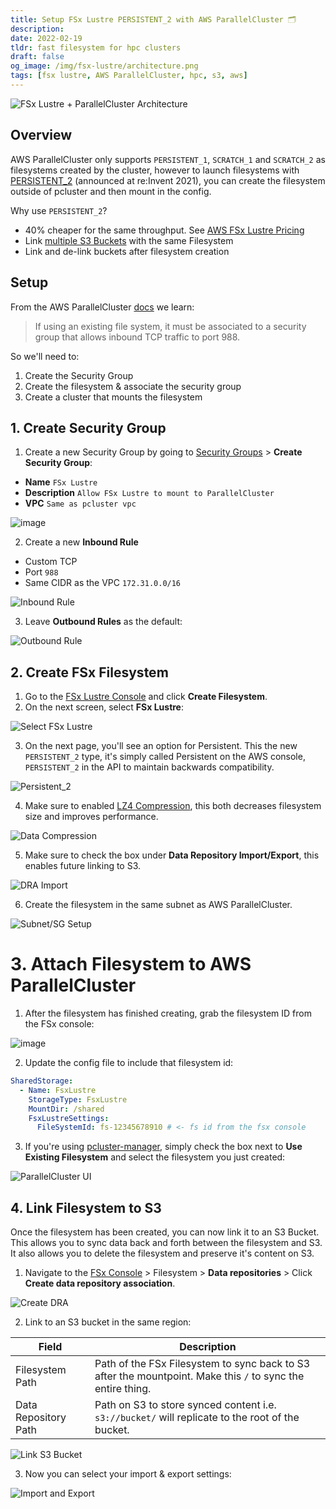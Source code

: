 ```yaml
---
title: Setup FSx Lustre PERSISTENT_2 with AWS ParallelCluster 🗂️
description:
date: 2022-02-19
tldr: fast filesystem for hpc clusters
draft: false
og_image: /img/fsx-lustre/architecture.png
tags: [fsx lustre, AWS ParallelCluster, hpc, s3, aws]
---
```

![FSx Lustre + ParallelCluster Architecture](/img/fsx-lustre/architecture.png)

## Overview 

AWS ParallelCluster only supports `PERSISTENT_1`, `SCRATCH_1` and `SCRATCH_2` as filesystems created by the cluster, however to launch filesystems with [PERSISTENT_2](https://docs.aws.amazon.com/fsx/latest/LustreGuide/using-fsx-lustre.html#persistent-2-lustre) (announced at re:Invent 2021), you can create the filesystem outside of pcluster and then mount in the config.

Why use `PERSISTENT_2`?

* 40% cheaper for the same throughput. See [AWS FSx Lustre Pricing](https://aws.amazon.com/fsx/lustre/pricing/)
* Link [multiple S3 Buckets](https://aws.amazon.com/about-aws/whats-new/2021/11/amazon-fsx-lustre-s3-buckets/) with the same Filesystem
* Link and de-link buckets after filesystem creation 

## Setup

From the AWS ParallelCluster [docs](https://docs.aws.amazon.com/parallelcluster/latest/ug/fsx-section.html) we learn:

> If using an existing file system, it must be associated to a security group that allows inbound TCP traffic to port 988.

So we'll need to:

1. Create the Security Group
2. Create the filesystem & associate the security group
3. Create a cluster that mounts the filesystem

## 1. Create Security Group

1. Create a new Security Group by going to [Security Groups](https://console.aws.amazon.com/ec2/v2/home?#SecurityGroups:) > **Create Security Group**: 

* **Name** `FSx Lustre`
* **Description** `Allow FSx Lustre to mount to ParallelCluster`
* **VPC** `Same as pcluster vpc`

![image](/img/fsx-lustre/create-sg.png)

2. Create a new **Inbound Rule**

* Custom TCP
* Port `988` 
* Same CIDR as the VPC `172.31.0.0/16`

![Inbound Rule](/img/fsx-lustre/inbound-rule.png)

3. Leave **Outbound Rules** as the default:

![Outbound Rule](/img/fsx-lustre/outbound-rule.png)

## 2. Create FSx Filesystem

1. Go to the [FSx Lustre Console](https://console.aws.amazon.com/fsx/home) and click **Create Filesystem**.
2. On the next screen, select **FSx Lustre**:

![Select FSx Lustre](/img/fsx-lustre/fsx-lustre.png)

3. On the next page, you'll see an option for Persistent. This the new `PERSISTENT_2` type, it's simply called Persistent on the AWS console, `PERSISTENT_2` in the API to maintain backwards compatibility. 

![Persistent_2](/img/fsx-lustre/throughput-options.png)

4. Make sure to enabled [LZ4 Compression](https://docs.aws.amazon.com/fsx/latest/LustreGuide/data-compression.html), this both decreases filesystem size and improves performance.

![Data Compression](/img/fsx-lustre/data-compression.png)

5. Make sure to check the box under **Data Repository Import/Export**, this enables future linking to S3.

![DRA Import](/img/fsx-lustre/dra-import.png)

6. Create the filesystem in the same subnet as AWS ParallelCluster.

![Subnet/SG Setup](/img/fsx-lustre/subnet-sg.png)

# 3. Attach Filesystem to AWS ParallelCluster

1. After the filesystem has finished creating, grab the filesystem ID from the FSx console:

![image](/img/fsx-lustre/fsx-id.png)

2. Update the config file to include that filesystem id:

```yaml
SharedStorage:
  - Name: FsxLustre
    StorageType: FsxLustre
    MountDir: /shared
    FsxLustreSettings:
      FileSystemId: fs-12345678910 # <- fs id from the fsx console
```

3. If you're using [pcluster-manager](https://github.com/aws-samples/pcluster-manager), simply check the box next to **Use Existing Filesystem** and select the filesystem you just created:

![ParallelCluster UI](/img/fsx-lustre/pcluster-ui.png)

## 4. Link Filesystem to S3

Once the filesystem has been created, you can now link it to an S3 Bucket. This allows you to sync data back and forth between the filesystem and S3. It also allows you to delete the filesystem and preserve it's content on S3. 

1. Navigate to the [FSx Console](https://console.aws.amazon.com/fsx/home) > Filesystem > **Data repositories** > Click **Create data repository association**.

![Create DRA](/img/fsx-lustre/create-dra.png)

2. Link to an S3 bucket in the same region:

| Field      | Description |
| ----------- | ----------- |
| Filesystem Path      | Path of the FSx Filesystem to sync back to S3 after the mountpoint. Make this `/` to sync the entire thing.       |
| Data Repository Path   | Path on S3 to store synced content  i.e. `s3://bucket/` will replicate to the root of the bucket.     |

![Link S3 Bucket](/img/fsx-lustre/link-dra.png)

3. Now you can select your import & export settings:

![Import and Export](/img/fsx-lustre/import-export.png)

